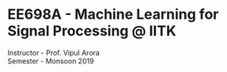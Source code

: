 # EE698A - Machine Learning for Signal Processing @ IITK

Instructor - Prof. Vipul Arora<br>
Semester - Monsoon 2019

